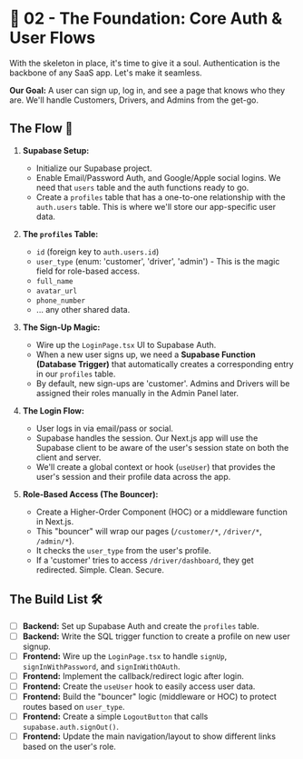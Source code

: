 # 🚀 02 - The Foundation: Core Auth & User Flows

With the skeleton in place, it's time to give it a soul. Authentication is the backbone of any SaaS app. Let's make it seamless.

**Our Goal:** A user can sign up, log in, and see a page that knows who they are. We'll handle Customers, Drivers, and Admins from the get-go.

## The Flow 🌊

1.  **Supabase Setup:**
    *   Initialize our Supabase project.
    *   Enable Email/Password Auth, and Google/Apple social logins. We need that `users` table and the auth functions ready to go.
    *   Create a `profiles` table that has a one-to-one relationship with the `auth.users` table. This is where we'll store our app-specific user data.

2.  **The `profiles` Table:**
    *   `id` (foreign key to `auth.users.id`)
    *   `user_type` (enum: 'customer', 'driver', 'admin') - This is the magic field for role-based access.
    *   `full_name`
    *   `avatar_url`
    *   `phone_number`
    *   ... any other shared data.

3.  **The Sign-Up Magic:**
    *   Wire up the `LoginPage.tsx` UI to Supabase Auth.
    *   When a new user signs up, we need a **Supabase Function (Database Trigger)** that automatically creates a corresponding entry in our `profiles` table.
    *   By default, new sign-ups are 'customer'. Admins and Drivers will be assigned their roles manually in the Admin Panel later.

4.  **The Login Flow:**
    *   User logs in via email/pass or social.
    *   Supabase handles the session. Our Next.js app will use the Supabase client to be aware of the user's session state on both the client and server.
    *   We'll create a global context or hook (`useUser`) that provides the user's session and their profile data across the app.

5.  **Role-Based Access (The Bouncer):**
    *   Create a Higher-Order Component (HOC) or a middleware function in Next.js.
    *   This "bouncer" will wrap our pages (`/customer/*`, `/driver/*`, `/admin/*`).
    *   It checks the `user_type` from the user's profile.
    *   If a 'customer' tries to access `/driver/dashboard`, they get redirected. Simple. Clean. Secure.

## The Build List 🛠️

-   [ ] **Backend:** Set up Supabase Auth and create the `profiles` table.
-   [ ] **Backend:** Write the SQL trigger function to create a profile on new user signup.
-   [ ] **Frontend:** Wire up the `LoginPage.tsx` to handle `signUp`, `signInWithPassword`, and `signInWithOAuth`.
-   [ ] **Frontend:** Implement the callback/redirect logic after login.
-   [ ] **Frontend:** Create the `useUser` hook to easily access user data.
-   [ ] **Frontend:** Build the "bouncer" logic (middleware or HOC) to protect routes based on `user_type`.
-   [ ] **Frontend:** Create a simple `LogoutButton` that calls `supabase.auth.signOut()`.
-   [ ] **Frontend:** Update the main navigation/layout to show different links based on the user's role. 